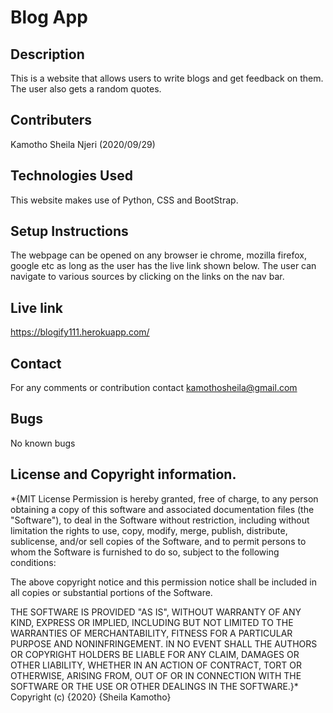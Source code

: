 # Blog App
## Description
This is a website that allows users to write blogs and get feedback on them. The user also gets a random quotes.
## Contributers
Kamotho Sheila Njeri (2020/09/29)
## Technologies Used
This website makes use of Python, CSS and BootStrap.
## Setup Instructions
The webpage can be opened on any browser ie chrome, mozilla firefox, google etc as long as the user has the live link shown below. The user can navigate to various sources by clicking on the links on the nav bar.
## Live link
https://blogify111.herokuapp.com/
## Contact
For any comments or contribution contact kamothosheila@gmail.com
## Bugs
No known bugs
## License and Copyright information.

*{MIT License Permission is hereby granted, free of charge, to any person obtaining a copy of this software and associated documentation files (the "Software"), to deal in the Software without restriction, including without limitation the rights to use, copy, modify, merge, publish, distribute, sublicense, and/or sell copies of the Software, and to permit persons to whom the Software is furnished to do so, subject to the following conditions:

The above copyright notice and this permission notice shall be included in all copies or substantial portions of the Software.

THE SOFTWARE IS PROVIDED "AS IS", WITHOUT WARRANTY OF ANY KIND, EXPRESS OR IMPLIED, INCLUDING BUT NOT LIMITED TO THE WARRANTIES OF MERCHANTABILITY, FITNESS FOR A PARTICULAR PURPOSE AND NONINFRINGEMENT. IN NO EVENT SHALL THE AUTHORS OR COPYRIGHT HOLDERS BE LIABLE FOR ANY CLAIM, DAMAGES OR OTHER LIABILITY, WHETHER IN AN ACTION OF CONTRACT, TORT OR OTHERWISE, ARISING FROM, OUT OF OR IN CONNECTION WITH THE SOFTWARE OR THE USE OR OTHER DEALINGS IN THE SOFTWARE.}* Copyright (c) {2020} {Sheila Kamotho}
